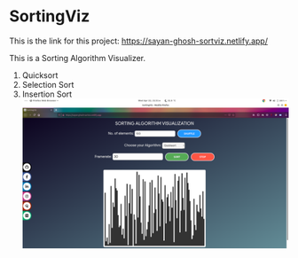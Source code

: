 # SortingViz
This is the link for this project: https://sayan-ghosh-sortviz.netlify.app/

This is a Sorting Algorithm Visualizer. 
1. Quicksort
2. Selection Sort
3. Insertion Sort
![](https://raw.githubusercontent.com/Sayan-Ghosh/SortingViz/master/sorting-page.png)
